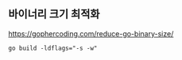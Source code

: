## 바이너리 크기 최적화
https://gophercoding.com/reduce-go-binary-size/

```shell
go build -ldflags="-s -w"
```